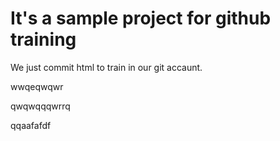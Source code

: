 # It's a sample project for github training


We just commit html to train in our git accaunt.

wwqeqwqwr

qwqwqqqwrrq

qqaafafdf